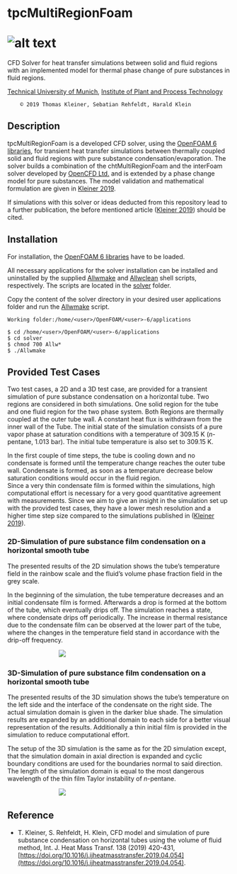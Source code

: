 # tpcMultiRegionFoam &emsp;&emsp;&emsp;&emsp;&emsp;&emsp;&emsp;&emsp;&emsp;&emsp;&emsp;&emsp;&emsp;&emsp;&nbsp;&nbsp; ![alt text](http://www.tum.de/typo3conf/ext/in2template/Resources/Public/Images/tum-logo.png)
CFD Solver for heat transfer simulations between solid and fluid regions with an implemented model for thermal phase change of pure substances in fluid regions.

[Technical University of Munich](http://www.tum.de/en/), [Institute of Plant and Process Technology](https://www.apt.mw.tum.de/startseite/)


        © 2019 Thomas Kleiner, Sebatian Rehfeldt, Harald Klein

## Description
tpcMultiRegionFoam is a developed CFD solver, using the [OpenFOAM 6 libraries](https://github.com/OpenFOAM/OpenFOAM-6), for transient heat transfer simulations between thermally coupled solid and fluid regions with pure substance condensation/evaporation. The solver builds a combination of the chtMultiRegionFoam and the interFoam solver developed by [OpenCFD Ltd.](http://openfoam.com/) and is extended by a phase change model for pure substances. The model validation and mathematical formulation are given in [Kleiner 2019](https://www.sciencedirect.com/science/article/pii/S0017931018353055).

If simulations with this solver or ideas deducted from this repository lead to a further publication, the before mentioned article ([Kleiner 2019](https://www.sciencedirect.com/science/article/pii/S0017931018353055)) should be cited.

## Installation
For installation, the [OpenFOAM 6 libraries](https://github.com/OpenFOAM/OpenFOAM-6) have to be loaded. 

All necessary applications for the solver installation can be installed and uninstalled by the supplied [Allwmake](https://github.com/ThomasKleiner/tpcMultiRegionFoam/tree/master/solver/Allwmake) and [Allwclean](https://github.com/ThomasKleiner/tpcMultiRegionFoam/tree/master/solver/Allwclean) shell scripts, respectively. The scripts are located in the [solver](https://github.com/ThomasKleiner/tpcMultiRegionFoam/tree/master/solver) folder.

Copy the content of the solver directory in your desired user applications folder and run the [Allwmake](https://github.com/ThomasKleiner/tpcMultiRegionFoam/tree/master/solver/Allwmake) script.
```
Working folder:/home/<user>/OpenFOAM/<user>-6/applications
        
$ cd /home/<user>/OpenFOAM/<user>-6/applications
$ cd solver
$ chmod 700 Allw*
$ ./Allwmake
```


## Provided Test Cases

Two test cases, a 2D and a 3D test case, are provided for a transient simulation of pure substance condensation on a horizontal tube. 
Two regions are considered in both simulations. One solid region for the tube and one fluid region for the two phase system. Both Regions are thermally coupled at the outer tube wall. A constant heat flux is withdrawn from the inner wall of the Tube. The initial state of the simulation consists of a pure vapor phase at saturation conditions with a temperature of 309.15 K (*n*-pentane, 1.013 bar). The initial tube temperature is also set to 309.15 K.

In the first couple of time steps, the tube is cooling down and no condensate is formed until the temperature change reaches the outer tube wall. Condensate is formed, as soon as a temperature decrease below saturation conditions would occur in the fluid region.  
Since a very thin condensate film is formed within the simulations, high computational effort is necessary for a very good quantitative agreement with measurements. Since we aim to give an insight in the simulation set up with the provided test cases, they have a lower mesh resolution and a higher time step size compared to the simulations published in  ([Kleiner 2019](https://www.sciencedirect.com/science/article/pii/S0017931018353055)). 


### 2D-Simulation of pure substance film condensation on a horizontal smooth tube
The presented results of the 2D simulation shows the tube’s temperature field in the rainbow scale and the fluid’s volume phase fraction field in the grey scale. 

In the beginning of the simulation, the tube temperature decreases and an initial condensate film is formed. Afterwards a drop is formed at the bottom of the tube, which eventually drips off. The simulation reaches a state, where condensate drips off periodically. The increase in thermal resistance due to the condensate film can be observed at the lower part of the tube, where the changes in the temperature field stand in accordance with the drip-off frequency.

&emsp;&emsp;&emsp;&emsp;&emsp;&emsp;&emsp;&emsp; ![](gif/2DSimulation_25fps_600dpi.gif)


### 3D-Simulation of pure substance film condensation on a horizontal smooth tube
The presented results of the 3D simulation shows the tube’s temperature on the left side and the interface of the condensate on the right side.  The actual simulation domain is given in the darker blue shade. The simulation results are expanded by an additional domain to each side for a better visual representation of the results. Additionally a thin initial film is provided in the simulation to reduce computational effort.

The setup of the 3D simulation is the same as for the 2D simulation except, that the simulation domain in axial direction is expanded and cyclic boundary conditions are used for the boundaries normal to said direction. The length of the simulation domain is equal to the most dangerous wavelength of the thin film Taylor instability of *n*-pentane. 

&emsp;&emsp;&emsp;&emsp;&emsp;&emsp;&emsp;&emsp; ![](gif/3DSimulation_25fps_600dpi.gif)

## Reference
* T. Kleiner, S. Rehfeldt, H. Klein, CFD model and simulation of pure substance condensation on horizontal tubes using the volume of fluid method, Int. J. Heat Mass Transf. 138 (2019) 420-431, [https://doi.org/10.1016/j.ijheatmasstransfer.2019.04.054](https://doi.org/10.1016/j.ijheatmasstransfer.2019.04.054).
